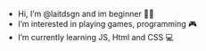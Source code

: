 -  Hi, I’m @laitdsgn and im beginner 🙋‍♂️
-  I’m interested in playing games, programming 🎮
-  I’m currently learning JS, Html and CSS 💻
